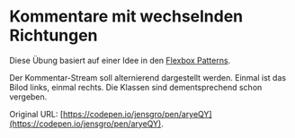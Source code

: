 # Kommentare mit wechselnden Richtungen
 
 Diese Übung basiert auf einer Idee in den [Flexbox Patterns](https://www.flexboxpatterns.com/stream).

 Der Kommentar-Stream soll alternierend dargestellt werden. Einmal ist das Bilod links, einmal rechts. Die Klassen sind dementsprechend schon vergeben.

 Original URL: [https://codepen.io/jensgro/pen/aryeQY](https://codepen.io/jensgro/pen/aryeQY).

 